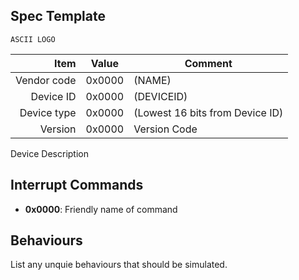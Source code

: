 Spec Template
----

```
ASCII LOGO
```

|     Item       |   Value    |   Comment
| -------------: | ---------- | ----------------
|    Vendor code | 0x0000     | (NAME)
|      Device ID | 0x0000     | (DEVICEID) 
|    Device type | 0x0000     | (Lowest 16 bits from Device ID)
|        Version | 0x0000     | Version Code

Device Description

Interrupt Commands
----

 - **0x0000**: Friendly name of command


 Behaviours
 ----
 List any unquie behaviours that should be simulated. 